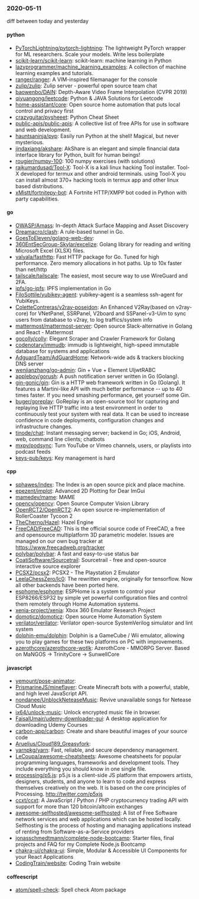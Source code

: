 ### 2020-05-11
diff between today and yesterday

#### python
* [PyTorchLightning/pytorch-lightning](https://github.com/PyTorchLightning/pytorch-lightning): The lightweight PyTorch wrapper for ML researchers. Scale your models. Write less boilerplate
* [scikit-learn/scikit-learn](https://github.com/scikit-learn/scikit-learn): scikit-learn: machine learning in Python
* [lazyprogrammer/machine_learning_examples](https://github.com/lazyprogrammer/machine_learning_examples): A collection of machine learning examples and tutorials.
* [ranger/ranger](https://github.com/ranger/ranger): A VIM-inspired filemanager for the console
* [zulip/zulip](https://github.com/zulip/zulip): Zulip server - powerful open source team chat
* [baowenbo/DAIN](https://github.com/baowenbo/DAIN): Depth-Aware Video Frame Interpolation (CVPR 2019)
* [qiyuangong/leetcode](https://github.com/qiyuangong/leetcode): Python & JAVA Solutions for Leetcode
* [home-assistant/core](https://github.com/home-assistant/core):  Open source home automation that puts local control and privacy first
* [crazyguitar/pysheeet](https://github.com/crazyguitar/pysheeet): Python Cheat Sheet
* [public-apis/public-apis](https://github.com/public-apis/public-apis): A collective list of free APIs for use in software and web development.
* [hauntsaninja/pyp](https://github.com/hauntsaninja/pyp): Easily run Python at the shell! Magical, but never mysterious.
* [jindaxiang/akshare](https://github.com/jindaxiang/akshare): AkShare is an elegant and simple financial data interface library for Python, built for human beings! 
* [rougier/numpy-100](https://github.com/rougier/numpy-100): 100 numpy exercises (with solutions)
* [rajkumardusad/Tool-X](https://github.com/rajkumardusad/Tool-X): Tool-X is a kali linux hacking Tool installer. Tool-X developed for termux and other android terminals. using Tool-X you can install almost 370+ hacking tools in termux app and other linux based distributions.
* [xMistt/fortnitepy-bot](https://github.com/xMistt/fortnitepy-bot): A Fortnite HTTP/XMPP bot coded in Python with party capabilities.

#### go
* [OWASP/Amass](https://github.com/OWASP/Amass): In-depth Attack Surface Mapping and Asset Discovery
* [Dreamacro/clash](https://github.com/Dreamacro/clash): A rule-based tunnel in Go.
* [GoesToEleven/golang-web-dev](https://github.com/GoesToEleven/golang-web-dev): 
* [360EntSecGroup-Skylar/excelize](https://github.com/360EntSecGroup-Skylar/excelize): Golang library for reading and writing Microsoft Excel (XLSX) files.
* [valyala/fasthttp](https://github.com/valyala/fasthttp): Fast HTTP package for Go. Tuned for high performance. Zero memory allocations in hot paths. Up to 10x faster than net/http
* [tailscale/tailscale](https://github.com/tailscale/tailscale): The easiest, most secure way to use WireGuard and 2FA.
* [ipfs/go-ipfs](https://github.com/ipfs/go-ipfs): IPFS implementation in Go
* [FiloSottile/yubikey-agent](https://github.com/FiloSottile/yubikey-agent): yubikey-agent is a seamless ssh-agent for YubiKeys.
* [ColetteContreras/v2ray-poseidon](https://github.com/ColetteContreras/v2ray-poseidon): An Enhanced V2Ray(based on v2ray-core) for VNetPanel, SSRPanel, V2board and SSPanel-v3-Uim to sync users from database to v2ray, to log traffics/system info
* [mattermost/mattermost-server](https://github.com/mattermost/mattermost-server): Open source Slack-alternative in Golang and React - Mattermost
* [gocolly/colly](https://github.com/gocolly/colly): Elegant Scraper and Crawler Framework for Golang
* [codenotary/immudb](https://github.com/codenotary/immudb): immudb is lightweight, high-speed immutable database for systems and applications
* [AdguardTeam/AdGuardHome](https://github.com/AdguardTeam/AdGuardHome): Network-wide ads & trackers blocking DNS server
* [wenjianzhang/go-admin](https://github.com/wenjianzhang/go-admin): Gin + Vue + Element UIjwtRABC
* [appleboy/gorush](https://github.com/appleboy/gorush): A push notification server written in Go (Golang).
* [gin-gonic/gin](https://github.com/gin-gonic/gin): Gin is a HTTP web framework written in Go (Golang). It features a Martini-like API with much better performance -- up to 40 times faster. If you need smashing performance, get yourself some Gin.
* [buger/goreplay](https://github.com/buger/goreplay): GoReplay is an open-source tool for capturing and replaying live HTTP traffic into a test environment in order to continuously test your system with real data. It can be used to increase confidence in code deployments, configuration changes and infrastructure changes.
* [tinode/chat](https://github.com/tinode/chat): Instant messaging server; backend in Go; iOS, Android, web, command line clients; chatbots
* [mxpv/podsync](https://github.com/mxpv/podsync): Turn YouTube or Vimeo channels, users, or playlists into podcast feeds
* [keys-pub/keys](https://github.com/keys-pub/keys): Key management is hard

#### cpp
* [sphawes/index](https://github.com/sphawes/index): The Index is an open source pick and place machine.
* [epezent/implot](https://github.com/epezent/implot): Advanced 2D Plotting for Dear ImGui
* [mamedev/mame](https://github.com/mamedev/mame): MAME
* [opencv/opencv](https://github.com/opencv/opencv): Open Source Computer Vision Library
* [OpenRCT2/OpenRCT2](https://github.com/OpenRCT2/OpenRCT2): An open source re-implementation of RollerCoaster Tycoon 2 
* [TheCherno/Hazel](https://github.com/TheCherno/Hazel): Hazel Engine
* [FreeCAD/FreeCAD](https://github.com/FreeCAD/FreeCAD): This is the official source code of FreeCAD, a free and opensource multiplatform 3D parametric modeler. Issues are managed on our own bug tracker at https://www.freecadweb.org/tracker
* [polybar/polybar](https://github.com/polybar/polybar): A fast and easy-to-use status bar
* [CoatiSoftware/Sourcetrail](https://github.com/CoatiSoftware/Sourcetrail): Sourcetrail - free and open-source interactive source explorer
* [PCSX2/pcsx2](https://github.com/PCSX2/pcsx2): PCSX2 - The Playstation 2 Emulator
* [LeelaChessZero/lc0](https://github.com/LeelaChessZero/lc0): The rewritten engine, originally for tensorflow. Now all other backends have been ported here.
* [esphome/esphome](https://github.com/esphome/esphome): ESPHome is a system to control your ESP8266/ESP32 by simple yet powerful configuration files and control them remotely through Home Automation systems.
* [xenia-project/xenia](https://github.com/xenia-project/xenia): Xbox 360 Emulator Research Project
* [domoticz/domoticz](https://github.com/domoticz/domoticz): Open source Home Automation System
* [verilator/verilator](https://github.com/verilator/verilator): Verilator open-source SystemVerilog simulator and lint system
* [dolphin-emu/dolphin](https://github.com/dolphin-emu/dolphin): Dolphin is a GameCube / Wii emulator, allowing you to play games for these two platforms on PC with improvements.
* [azerothcore/azerothcore-wotlk](https://github.com/azerothcore/azerothcore-wotlk): AzerothCore - MMORPG Server. Based on MaNGOS -> TrinityCore -> SunwellCore

#### javascript
* [yemount/pose-animator](https://github.com/yemount/pose-animator): 
* [PrismarineJS/mineflayer](https://github.com/PrismarineJS/mineflayer): Create Minecraft bots with a powerful, stable, and high level JavaScript API.
* [nondanee/UnblockNeteaseMusic](https://github.com/nondanee/UnblockNeteaseMusic): Revive unavailable songs for Netease Cloud Music
* [ix64/unlock-music](https://github.com/ix64/unlock-music): Unlock encrypted music file in browser. 
* [FaisalUmair/udemy-downloader-gui](https://github.com/FaisalUmair/udemy-downloader-gui): A desktop application for downloading Udemy Courses
* [carbon-app/carbon](https://github.com/carbon-app/carbon):  Create and share beautiful images of your source code
* [Aruelius/Cloud189_Greasyfork](https://github.com/Aruelius/Cloud189_Greasyfork): 
* [yarnpkg/yarn](https://github.com/yarnpkg/yarn):  Fast, reliable, and secure dependency management.
* [LeCoupa/awesome-cheatsheets](https://github.com/LeCoupa/awesome-cheatsheets):  Awesome cheatsheets for popular programming languages, frameworks and development tools. They include everything you should know in one single file.
* [processing/p5.js](https://github.com/processing/p5.js): p5.js is a client-side JS platform that empowers artists, designers, students, and anyone to learn to code and express themselves creatively on the web. It is based on the core principles of Processing. http://twitter.com/p5xjs 
* [ccxt/ccxt](https://github.com/ccxt/ccxt): A JavaScript / Python / PHP cryptocurrency trading API with support for more than 120 bitcoin/altcoin exchanges
* [awesome-selfhosted/awesome-selfhosted](https://github.com/awesome-selfhosted/awesome-selfhosted): A list of Free Software network services and web applications which can be hosted locally. Selfhosting is the process of hosting and managing applications instead of renting from Software-as-a-Service providers
* [jonasschmedtmann/complete-node-bootcamp](https://github.com/jonasschmedtmann/complete-node-bootcamp): Starter files, final projects and FAQ for my Complete Node.js Bootcamp
* [chakra-ui/chakra-ui](https://github.com/chakra-ui/chakra-ui): Simple, Modular & Accessible UI Components for your React Applications
* [CodingTrain/website](https://github.com/CodingTrain/website): Coding Train website

#### coffeescript
* [atom/spell-check](https://github.com/atom/spell-check): Spell check Atom package
